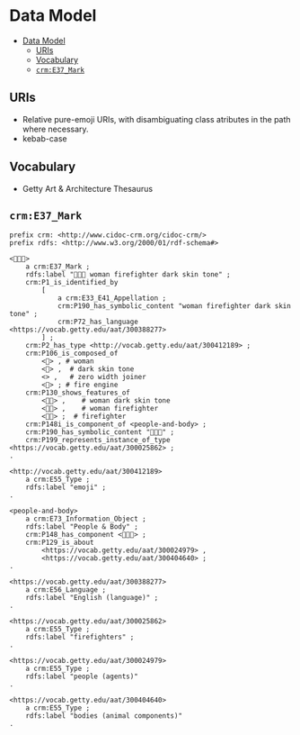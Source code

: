 # Data Model

- [Data Model](#data-model)
  - [URIs](#uris)
  - [Vocabulary](#vocabulary)
  - [`crm:E37_Mark`](#crme37_mark)

## URIs

- Relative pure-emoji URIs, with disambiguating class atributes in the path where necessary.
- kebab-case

## Vocabulary

- Getty Art & Architecture Thesaurus

## `crm:E37_Mark`

```turtle
prefix crm: <http://www.cidoc-crm.org/cidoc-crm/>
prefix rdfs: <http://www.w3.org/2000/01/rdf-schema#>

<👩🏿‍🚒>
    a crm:E37_Mark ;
    rdfs:label "👩🏿‍🚒 woman firefighter dark skin tone" ;
    crm:P1_is_identified_by
        [
            a crm:E33_E41_Appellation ;
            crm:P190_has_symbolic_content "woman firefighter dark skin tone" ;
            crm:P72_has_language <https://vocab.getty.edu/aat/300388277>
        ] ;
    crm:P2_has_type <http://vocab.getty.edu/aat/300412189> ;
    crm:P106_is_composed_of
        <👩> , # woman
        <🏿> ,  # dark skin tone
        <‍> ,   # zero width joiner
        <🚒> ; # fire engine
    crm:P130_shows_features_of
        <👩🏿> ,    # woman dark skin tone
        <👩‍🚒> ,    # woman firefighter
        <🧑‍🚒> ;  # firefighter
    crm:P148i_is_component_of <people-and-body> ;
    crm:P190_has_symbolic_content "👩🏿‍🚒" ;
    crm:P199_represents_instance_of_type <https://vocab.getty.edu/aat/300025862> ;
.

<http://vocab.getty.edu/aat/300412189>
    a crm:E55_Type ;
    rdfs:label "emoji" ;
.

<people-and-body>
    a crm:E73_Information_Object ;
    rdfs:label "People & Body" ;
    crm:P148_has_component <👩🏿‍🚒> ;
    crm:P129_is_about
        <https://vocab.getty.edu/aat/300024979> ,
        <https://vocab.getty.edu/aat/300404640> ;
.

<https://vocab.getty.edu/aat/300388277>
    a crm:E56_Language ;
    rdfs:label "English (language)" ;
.

<https://vocab.getty.edu/aat/300025862>
    a crm:E55_Type ;
    rdfs:label "firefighters" ;
.

<https://vocab.getty.edu/aat/300024979>
    a crm:E55_Type ;
    rdfs:label "people (agents)"
.

<https://vocab.getty.edu/aat/300404640>
    a crm:E55_Type ;
    rdfs:label "bodies (animal components)"
.
```
